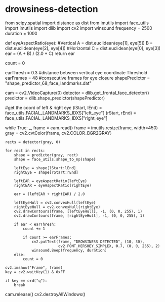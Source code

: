 # drowsiness-detection
from scipy.spatial import distance as dist
from imutils import face_utils
import imutils
import dlib
import cv2
import winsound
frequency = 2500
duration = 1000

def eyeAspectRatio(eye):
    #Vertical
    A = dist.euclidean(eye[1], eye[5])
    B = dist.euclidean(eye[2], eye[4])
    #Horizontal
    C = dist.euclidean(eye[0], eye[3])
    ear = (A + B) / (2.0 * C)
    return ear

count = 0

earThresh = 0.3 #distance between vertical eye coordinate Threshold
earFrames = 48 #consecutive frames for eye closure
shapePredictor = "shape_predictor_68_face_landmarks.dat"


cam = cv2.VideoCapture(0)
detector = dlib.get_frontal_face_detector()
predictor = dlib.shape_predictor(shapePredictor)


#get the coord of left & right eye
(lStart, lEnd) = face_utils.FACIAL_LANDMARKS_IDXS["left_eye"]
(rStart, rEnd) = face_utils.FACIAL_LANDMARKS_IDXS["right_eye"]

while True:
    _, frame = cam.read()
    frame = imutils.resize(frame, width=450)
    gray = cv2.cvtColor(frame, cv2.COLOR_BGR2GRAY)

    rects = detector(gray, 0)

    for rect in rects:
        shape = predictor(gray, rect)
        shape = face_utils.shape_to_np(shape)

        leftEye = shape[lStart:lEnd]
        rightEye = shape[rStart:rEnd]
        
        leftEAR = eyeAspectRatio(leftEye)
        rightEAR = eyeAspectRatio(rightEye)

        ear = (leftEAR + rightEAR) / 2.0

        leftEyeHull = cv2.convexHull(leftEye)
        rightEyeHull = cv2.convexHull(rightEye)
        cv2.drawContours(frame, [leftEyeHull], -1, (0, 0, 255), 1)
        cv2.drawContours(frame, [rightEyeHull], -1, (0, 0, 255), 1)

        if ear < earThresh:
            count += 1

            if count >= earFrames:
                cv2.putText(frame, "DROWSINESS DETECTED", (10, 30),
                            cv2.FONT_HERSHEY_SIMPLEX, 0.7, (0, 0, 255), 2)
                winsound.Beep(frequency, duration)
        else:
            count = 0

    cv2.imshow("Frame", frame)
    key = cv2.waitKey(1) & 0xFF

    if key == ord("q"):
        break

cam.release()
cv2.destroyAllWindows()
